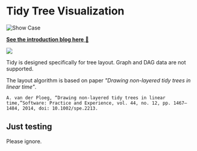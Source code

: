# Tidy Tree Visualization

![Show Case](https://i.ibb.co/hM6mnZS/202206150143.gif)

[**See the introduction blog here** 🔗](https://zxch3n.com/tidy/tidy/)

![](https://i.ibb.co/nbhZSQ7/image.png)

Tidy is designed specifically for tree layout. Graph and DAG data are not supported.

The layout algorithm is based on paper _"Drawing non-layered tidy trees in linear time"_.

```
A. van der Ploeg, “Drawing non-layered tidy trees in linear time,”Software: Practice and Experience, vol. 44, no. 12, pp. 1467–1484, 2014, doi: 10.1002/spe.2213.
```

## Just testing

Please ignore.
